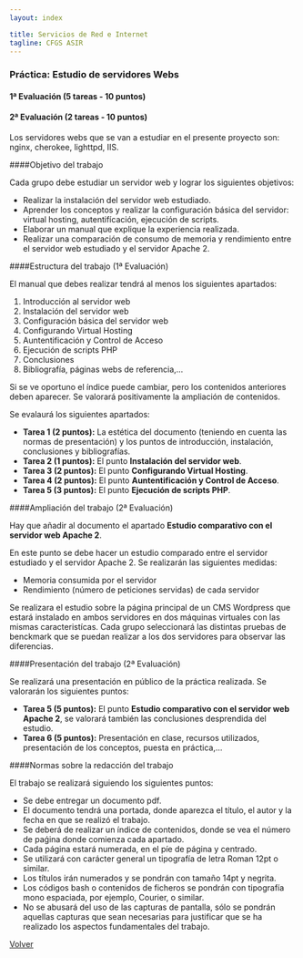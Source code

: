 ```yaml
---
layout: index

title: Servicios de Red e Internet
tagline: CFGS ASIR
---
```


### Práctica: Estudio de servidores Webs

#### 1ª Evaluación (5 tareas - 10 puntos)

#### 2ª Evaluación (2 tareas - 10 puntos)

Los servidores webs que se van a estudiar en el presente proyecto son: nginx, cherokee, lighttpd, IIS.

####Objetivo del trabajo

Cada grupo debe estudiar un servidor web y lograr los siguientes objetivos:

* Realizar la instalación del servidor web estudiado.
* Aprender los conceptos y realizar la configuración básica del servidor: virtual hosting, autentifícación, ejecución de scripts.
* Elaborar un manual que explique la experiencia realizada.
* Realizar una comparación de consumo de memoria y rendimiento entre el servidor web estudiado y el servidor Apache 2.

####Estructura del trabajo (1ª Evaluación)

El manual que debes realizar tendrá al menos los siguientes apartados:

1. Introducción al servidor web
2. Instalación del servidor web
3. Configuración básica del servidor web
4. Configurando Virtual Hosting
5. Auntentificación y Control de Acceso
6. Ejecución de scripts PHP 
7. Conclusiones
8. Bibliografía, páginas webs de referencia,...

Si se ve oportuno el índice puede cambiar, pero los contenidos anteriores deben aparecer. Se valorará positivamente la ampliación de contenidos.

<div class='ejercicios' markdown='1'>

Se evalaurá los siguientes apartados:

* **Tarea 1 (2 puntos):** La estética del documento (teniendo en cuenta las normas de presentación) y los puntos de introducción, instalación, conclusiones y bibliografías.
* **Tarea 2 (1 puntos):** El punto **Instalación del servidor web**.
* **Tarea 3 (2 puntos):** El punto **Configurando Virtual Hosting**.
* **Tarea 4 (2 puntos):** El punto **Auntentificación y Control de Acceso**.
* **Tarea 5 (3 puntos):** El punto **Ejecución de scripts PHP**.

</div>

####Ampliación del trabajo (2ª Evaluación)

Hay que añadir al documento el apartado **Estudio comparativo con el servidor web Apache 2**.

En este punto se debe hacer un estudio comparado entre el servidor estudiado y el servidor Apache 2. Se realizarán las siguientes medidas:

* Memoria consumida por el servidor
* Rendimiento (número de peticiones servidas) de cada servidor

Se realizara el estudio sobre la página principal de un CMS Wordpress que estará instalado en ambos servidores en dos máquinas virtuales con las mismas caracteristícas. Cada grupo seleccionará las distintas pruebas de benckmark que se puedan realizar a los dos servidores para observar las diferencias.

####Presentación del trabajo (2ª Evaluación)

Se realizará una presentación en público de la práctica realizada. Se valorarán los siguientes puntos:

<div class='ejercicios' markdown='1'>

* **Tarea 5 (5 puntos):** El punto **Estudio comparativo con el servidor web Apache 2**, se valorará también las conclusiones desprendida del estudio.
* **Tarea 6 (5 puntos):** Presentación en clase, recursos utilizados, presentación de los conceptos, puesta en práctica,...
</div>

####Normas sobre la redacción del trabajo

El trabajo se realizará siguiendo los siguientes puntos:

* Se debe entregar un documento pdf.
* El documento tendrá una portada, donde aparezca el título, el autor y la fecha en que se realizó el trabajo.
* Se deberá de realizar un índice de contenidos, donde se vea el número de paǵina donde comienza cada apartado.
* Cada página estará numerada, en el píe de página y centrado.
* Se utilizará con carácter general un tipografía de letra Roman 12pt o similar.
* Los títulos irán numerados y se pondrán con tamaño 14pt y negrita.
* Los códigos bash o contenidos de ficheros se pondrán con tipografía mono espaciada, por ejemplo, Courier, o similar.
* No se abusará del uso de las capturas de pantalla, sólo se pondrán aquellas capturas que sean necesarias para justificar que se ha realizado los aspectos fundamentales del trabajo.


[Volver](index)
